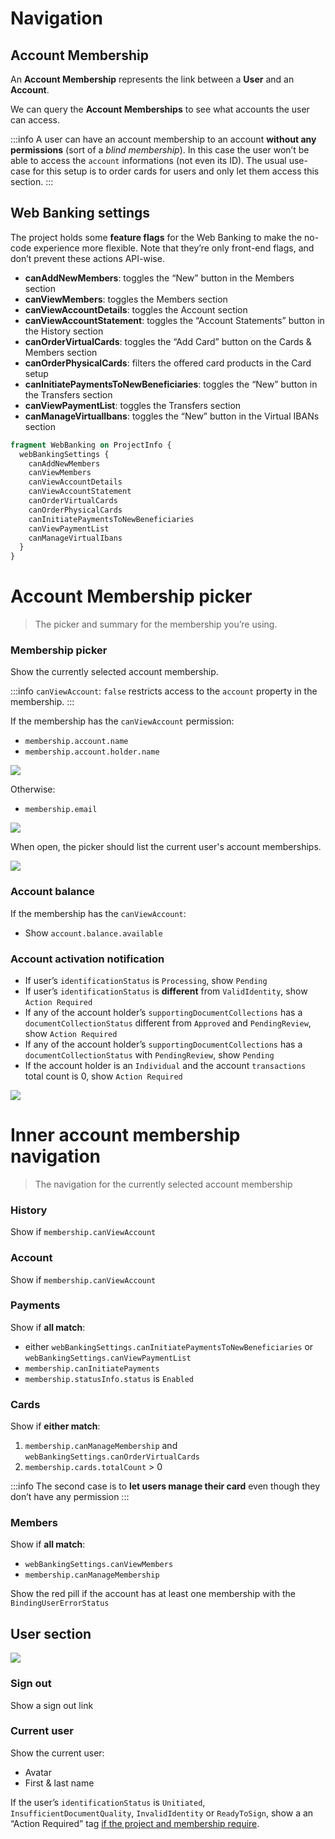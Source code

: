 # Navigation

## Account Membership

An **Account Membership** represents the link between a **User** and an **Account**.

We can query the **Account Memberships** to see what accounts the user can access.

:::info
A user can have an account membership to an account **without any permissions** (sort of a _blind membership_). In this case the user won’t be able to access the `account` informations (not even its ID). The usual use-case for this setup is to order cards for users and only let them access this section.
:::

## Web Banking settings

The project holds some **feature flags** for the Web Banking to make the no-code experience more flexible. Note that they’re only front-end flags, and don’t prevent these actions API-wise.

- **canAddNewMembers**: toggles the “New” button in the Members section
- **canViewMembers**: toggles the Members section
- **canViewAccountDetails**: toggles the Account section
- **canViewAccountStatement**: toggles the “Account Statements” button in the History section
- **canOrderVirtualCards**: toggles the “Add Card” button on the Cards & Members section
- **canOrderPhysicalCards**: filters the offered card products in the Card setup
- **canInitiatePaymentsToNewBeneficiaries**: toggles the “New” button in the Transfers section
- **canViewPaymentList**: toggles the Transfers section
- **canManageVirtualIbans**: toggles the “New” button in the Virtual IBANs section

```graphql
fragment WebBanking on ProjectInfo {
  webBankingSettings {
    canAddNewMembers
    canViewMembers
    canViewAccountDetails
    canViewAccountStatement
    canOrderVirtualCards
    canOrderPhysicalCards
    canInitiatePaymentsToNewBeneficiaries
    canViewPaymentList
    canManageVirtualIbans
  }
}
```

# Account Membership picker

> The picker and summary for the membership you’re using.

### Membership picker

Show the currently selected account membership.

:::info
`canViewAccount`: `false` restricts access to the `account` property in the membership.
:::

If the membership has the `canViewAccount` permission:

- `membership.account.name`
- `membership.account.holder.name`

![](./images/navigation/full.png)

Otherwise:

- `membership.email`

![](./images/navigation/no-account-access.png)

When open, the picker should list the current user's account memberships.

![](./images/navigation/picker.png)

### Account balance

If the membership has the `canViewAccount`:

- Show `account.balance.available`

### Account activation notification

- If user’s `identificationStatus` is `Processing`, show `Pending`
- If user’s `identificationStatus` is **different** from `ValidIdentity`, show `Action Required`
- If any of the account holder’s `supportingDocumentCollections` has a `documentCollectionStatus` different from `Approved` and `PendingReview`, show `Action Required`
- If any of the account holder’s `supportingDocumentCollections` has a `documentCollectionStatus` with `PendingReview`, show `Pending`
- If the account holder is an `Individual` and the account `transactions` total count is 0, show `Action Required`

![](./images/navigation/full-action-required.png)

# Inner account membership navigation

> The navigation for the currently selected account membership

### History

Show if `membership.canViewAccount`

### Account

Show if `membership.canViewAccount`

### Payments

Show if **all match**:

- either `webBankingSettings.canInitiatePaymentsToNewBeneficiaries` or `webBankingSettings.canViewPaymentList`
- `membership.canInitiatePayments`
- `membership.statusInfo.status` is `Enabled`

### Cards

Show if **either match**:

1. `membership.canManageMembership` and `webBankingSettings.canOrderVirtualCards`
2. `membership.cards.totalCount` > 0

:::info
The second case is to **let users manage their card** even though they don’t have any permission
:::

### Members

Show if **all match**:

- `webBankingSettings.canViewMembers`
- `membership.canManageMembership`

Show the red pill if the account has at least one membership with the `BindingUserErrorStatus`

## User section

![](./images/navigation/user.png)

### Sign out

Show a sign out link

### Current user

Show the current user:

- Avatar
- First & last name

If the user’s `identificationStatus` is `Unitiated`, `InsufficientDocumentQuality`, `InvalidIdentity` or `ReadyToSign`, show a an “Action Required” tag [if the project and membership require](./identity-verification-bypass).
